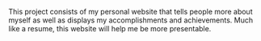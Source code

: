 This project consists of my personal website that tells people more about myself as well as displays my accomplishments and achievements.
Much like a resume, this website will help me be more presentable.
